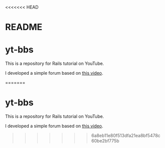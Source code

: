 <<<<<<< HEAD
# README
# yt-bbs
This is a repository for Rails tutorial on YouTube.

I developed a simple forum based on [this video](https://youtu.be/CfdRXSrwLDo?si=dXtIPO2udg_IYuST).


=======
# yt-bbs
This is a repository for Rails tutorial on YouTube. 

I developed a simple forum based on [this video](https://youtu.be/CfdRXSrwLDo?si=dXtIPO2udg_IYuST).
>>>>>>> 6a8eb11e80f513dfa21ea8bf5478c60be2bf775b

